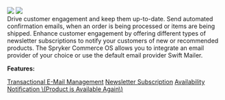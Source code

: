 <div class='feature-text'>
    <div class='feature-images'>
    <img class="light-mode" src="https://spryker.s3.eu-central-1.amazonaws.com/docs/Document+360/Capabilities+icons/light/Mailing+and+Communication.svg"/>
    <img class="dark-mode" src="https://spryker.s3.eu-central-1.amazonaws.com/docs/Document+360/Capabilities+icons/dark/Mailing+and+Communication.svg"/>
    </div>
    <div class="feature-text-wrap">
Drive customer engagement and keep them up-to-date. Send automated confirmation emails, when an order is being processed or items are being shipped. Enhance customer engagement by offering different types of newsletter subscriptions to notify your customers of new or recommended products. The Spryker Commerce OS allows you to integrate an email provider of your choice or use the default email provider Swift Mailer.
        </div>
</div>

**Features:**

<div>
<a class="feature-link" href="https://documentation.spryker.com/v4/docs/transactional-email-management">Transactional E-Mail Management</a>    
<a class="feature-link" href="https://documentation.spryker.com/v4/docs/newsletter-subscription">Newsletter Subscription</a>
<a class="feature-link" href="https://documentation.spryker.com/v2/docs/product-is-available-again-201903">Availability Notification \(Product is Available Again\)</a>
</div>